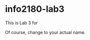# info2180-lab3

This is Lab 3 for <David Malcolm>

Of course, change <David Malcolm> to your actual name. 
